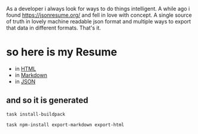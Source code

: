 As a developer i always look for ways to do things intelligent. A while ago i found https://jsonresume.org/ and fell in love with concept. A single source of truth in lovely machine readable json format and multiple ways to export that data in different formats. That's it.

# so here is my Resume

* in [HTML](https://itsmethemojo.github.io/resume/resume.html)
* in [Markdown](https://github.com/itsmethemojo/resume/blob/master/resume.md)
* in [JSON](https://raw.githubusercontent.com/itsmethemojo/resume/master/resume.json)

## and so it is generated
```
task install-buildpack
```

```
task npm-install export-markdown export-html
```
